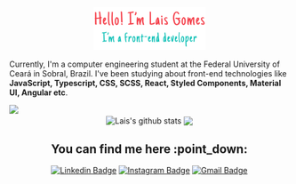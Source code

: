 <p align="center">
  <img width="40%" alt "hello! I'm Lais Gomes. I'm a front-end developer" src="./image/hello-dev.svg" />
</p>

Currently, I'm a computer engineering student at the Federal University of Ceará in Sobral, Brazil. I've been studying about front-end technologies like <b>JavaScript, Typescript, CSS, SCSS, React, Styled Components, Material UI, Angular etc</b>.

<div aligh="center">
  <img src="https://skills.thijs.gg/icons?i=ts,js,react,angular,nextjs,styledcomponents,regex,materialui,git,github,figma,html,css,sass,jquery,bootstrap,linux,mysql,vscode&theme=dark" />
</div>
<div align="center">
  <img height="180em" align="center" src="https://github-readme-stats.vercel.app/api?username=LaisFSGomes&show_icons=false&include_all_commits=true&theme=transparent&count_private=true" alt="Lais's github stats" />
  <img height="180em" align="center" src="https://github-readme-stats.vercel.app/api/top-langs/?username=LaisFSGomes&layout=compact&theme=transparent&hide=C,HTML,Scilab&langs_count=6&exclude_repo=Classificacao-de-Sentimentos-com-CNN,seguidor_de_linha,AnalizadorLexico,CadPlaneta,AnalisadorLexico,Sistema_de_Locacao_TesteUnitario_01,Dataset_Analysis" />
</div>

<div align="center">
<h2> You can find me here :point_down: </h2>

[![Linkedin Badge](https://img.shields.io/badge/-LinkedIn-blue?style=flat-square&logo=Linkedin&logoColor=white&link=https://www.linkedin.com/in/laisfsgomes/)](https://www.linkedin.com/in/laisfsgomes)
[![Instagram Badge](https://img.shields.io/badge/-Instagram-e4405f?style=flat-square&logo=Instagram&logoColor=white&link=https://www.instagram.com/laisfsg_/)](https://www.instagram.com/laisfsg_/)
[![Gmail Badge](https://img.shields.io/badge/-Gmail-D74E43?style=flat-square&logo=Gmail&logoColor=white&link=mailto:laisfsgomes@gmail.com)](mailto:laisfsgomes@gmail.com)
</div>
